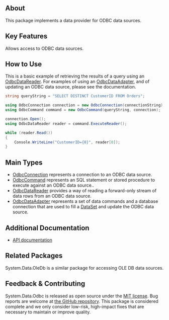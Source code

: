 ## About

This package implements a data provider for ODBC data sources.

## Key Features

Allows access to ODBC data sources.

## How to Use

This is a basic example of retrieving the results of a query using an [OdbcDataReader](https://learn.microsoft.com/dotnet/api/system.data.odbc.odbcdatareader). For examples of using an [OdbcDataAdapter](https://learn.microsoft.com/dotnet/api/system.data.odbc.odbcdataadapter), and of updating an ODBC data source, please see the documentation.

```cs
string queryString = "SELECT DISTINCT CustomerID FROM Orders";

using OdbcConnection connection = new OdbcConnection(connectionString);
using OdbcCommand command = new OdbcCommand(queryString, connection);

connection.Open();
using OdbcDataReader reader = command.ExecuteReader();

while (reader.Read())
{
    Console.WriteLine("CustomerID={0}", reader[0]);
}
```

## Main Types

* [OdbcConnection](https://learn.microsoft.com/dotnet/api/system.data.odbc.odbcconnection) represents a connection to an ODBC data source.
* [OdbcCommand](https://learn.microsoft.com/dotnet/api/system.data.odbc.odbccommand) represents an SQL statement or stored procedure to execute against an ODBC data source..
* [OdbcDataReader](https://learn.microsoft.com/dotnet/api/system.data.odbc.odbcdatareader) provides a way of reading a forward-only stream of data rows from an ODBC data source.
* [OdbcDataAdapter](https://learn.microsoft.com/dotnet/api/system.data.odbc.odbcdataadapter) represents a set of data commands and a database connection that are used to fill a [DataSet](https://learn.microsoft.com/dotnet/api/system.data.dataset) and update the ODBC data source.

## Additional Documentation

* [API documentation](https://learn.microsoft.com/dotnet/api/system.data.odbc)

## Related Packages

System.Data.OleDb is a similar package for accessing OLE DB data sources.

## Feedback & Contributing

System.Data.Odbc is released as open source under the [MIT license](https://licenses.nuget.org/MIT). Bug reports are welcome at [the GitHub repository](https://github.com/dotnet/runtime). This package is considered complete and we only consider low-risk, high-impact fixes that are necessary to maintain or improve quality.